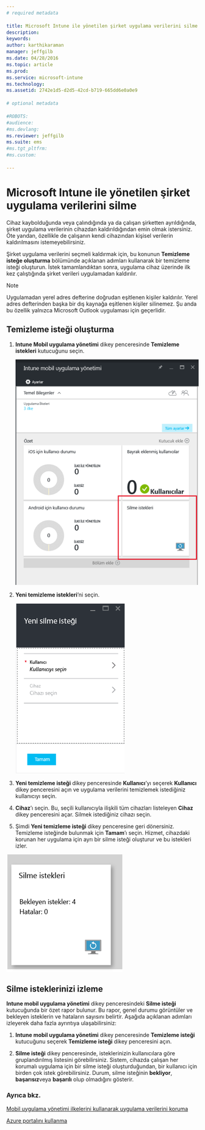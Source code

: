 ```yaml
---
# required metadata

title: Microsoft Intune ile yönetilen şirket uygulama verilerini silme | Microsoft Intune
description:
keywords:
author: karthikaraman
manager: jeffgilb
ms.date: 04/28/2016
ms.topic: article
ms.prod:
ms.service: microsoft-intune
ms.technology:
ms.assetid: 2742e1d5-d2d5-42cd-b719-665dd6e0a0e9

# optional metadata

#ROBOTS:
#audience:
#ms.devlang:
ms.reviewer: jeffgilb
ms.suite: ems
#ms.tgt_pltfrm:
#ms.custom:

---
```


# Microsoft Intune ile yönetilen şirket uygulama verilerini silme
Cihaz kaybolduğunda veya çalındığında ya da çalışan şirketten ayrıldığında, şirket uygulama verilerinin cihazdan kaldırıldığından emin olmak istersiniz. Öte yandan, özellikle de çalışanın kendi cihazından kişisel verilerin kaldırılmasını istemeyebilirsiniz.

Şirket uygulama verilerini seçmeli kaldırmak için, bu konunun **Temizleme isteğe oluşturma** bölümünde açıklanan adımları kullanarak bir temizleme isteği oluşturun.  İstek tamamlandıktan sonra, uygulama cihaz üzerinde ilk kez çalıştığında şirket verileri uygulamadan kaldırılır.
>[!NOTE]
> Uygulamadan yerel adres defterine doğrudan eşitlenen kişiler kaldırılır. Yerel adres defterinden başka bir dış kaynağa eşitlenen kişiler silinemez. Şu anda bu özellik yalnızca Microsoft Outlook uygulaması için geçerlidir.



## Temizleme isteği oluşturma

1.  **Intune Mobil uygulama yönetimi** dikey penceresinde **Temizleme istekleri** kutucuğunu seçin.

    ![Özet kutucuğunu içeren Intune mobil uygulama yönetimi dikey penceresinin ekran görüntüsü](../media/AppManagement/AzurePortal_MAM_WipeRequests.png)

2.  **Yeni temizleme istekleri**’ni seçin.

    ![Yeni temizleme isteği dikey penceresinin ekran görüntüsü](../media/AppManagement/AzurePortal_MAM_NewWipeRequest.png)

3.  **Yeni temizleme isteği** dikey penceresinde **Kullanıcı**’yı seçerek **Kullanıcı** dikey penceresini açın ve uygulama verilerini temizlemek istediğiniz kullanıcıyı seçin.

4.  **Cihaz**’ı seçin.  Bu, seçili kullanıcıyla ilişkili tüm cihazları listeleyen **Cihaz** dikey penceresini açar.  Silmek istediğiniz cihazı seçin.

5.  Şimdi **Yeni temizleme isteği** dikey penceresine geri dönersiniz. Temizleme isteğinde bulunmak için **Tamam**’ı seçin. Hizmet, cihazdaki korunan her uygulama için ayrı bir silme isteği oluşturur ve bu istekleri izler.


![Temizleme istekleri kutucuğunun ekran görüntüsü ](../media/AppManagement/AzurePortal_MAM_WipeRequestsSummary.png)

## Silme isteklerinizi izleme
 **Intune mobil uygulama yönetimi** dikey penceresindeki **Silme isteği** kutucuğunda bir özet rapor bulunur.  Bu rapor, genel durumu görüntüler ve bekleyen isteklerin ve hataların sayısını belirtir. Aşağıda açıklanan adımları izleyerek daha fazla ayrıntıya ulaşabilirsiniz:

1.  **Intune mobil uygulama yönetimi** dikey penceresinde **Temizleme isteği** kutucuğunu seçerek **Temizleme isteği** dikey penceresini açın.

2.   **Silme isteği** dikey penceresinde, isteklerinizin kullanıcılara göre gruplandırılmış listesini görebilirsiniz.  Sistem, cihazda çalışan her korumalı uygulama için bir silme isteği oluşturduğundan, bir kullanıcı için birden çok istek görebilirsiniz.  Durum, silme isteğinin **bekliyor**, **başarısız**veya **başarılı** olup olmadığını gösterir.

### Ayrıca bkz.
[Mobil uygulama yönetimi ilkelerini kullanarak uygulama verilerini koruma ](protect-app-data-using-mobile-app-management-policies-with-microsoft-intune.md)

[Azure portalını kullanma](azure-portal-for-microsoft-intune-mam-policies.md)


<!--HONumber=May16_HO2-->


